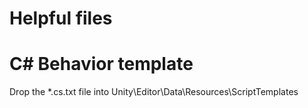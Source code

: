 Helpful files
=============

# C# Behavior template

Drop the *.cs.txt file into Unity\Editor\Data\Resources\ScriptTemplates